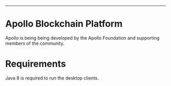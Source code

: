 ----
# Apollo Blockchain Platform #


Apollo is being being developed by the Apollo Foundation and supporting members of the community.


# Requirements #


Java 8 is required to run the desktop clients.
